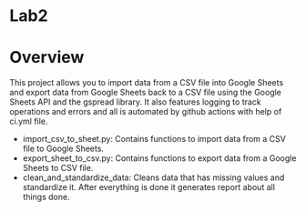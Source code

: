 # Lab2
# Overview
This project allows you to import data from a CSV file into Google Sheets and export data from Google Sheets back to a CSV file using the Google Sheets API and the gspread library. It also features logging to track operations and errors and all is automated by github actions with help of ci.yml file.

- import_csv_to_sheet.py: Contains functions to import data from a CSV file to Google Sheets.
- export_sheet_to_csv.py: Contains functions to export data from a Google Sheets to CSV file.
- clean_and_standardize_data: Cleans data that has missing values and standardize it. After everything is done it generates report about all things done. 
